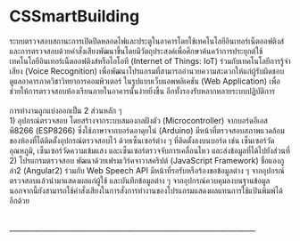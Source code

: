 # CSSmartBuilding
ระบบตรวจสอบสถานะการเปิดปิดหลอดไฟและประตูในอาคารโดยใช้เทคโนโลยีอินเทอร์เน็ตออฟติงส์และการตรวจสอบด้วยคำสั่งเสียงพัฒนาขึ้นโดยมีวัตถุประสงค์เพื่อศึกษาค้นคว้าการประยุกต์ใช้เทคโนโลยีอินเทอร์เน็ตออฟติงส์หรือไอโอที (Internet of Things: IoT) ร่วมกับเทคโนโลยีการรู้จำเสียง (Voice Recognition) เพื่อพัฒนาโปรแกรมที่สามารถอำนวยความสะดวกให้แก่ผู้รับผิดชอบดูแลอาคารภาควิชาวิทยาการคอมพิวเตอร์ ในรูปแบบเว็บแอพพลิเคชัน (Web Application) เพื่อช่วยให้การตรวจสอบห้องเรียนภายในอาคารนั้นง่ายยิ่งขึ้น อีกทั้งรองรับหลากหลายระบบปฏิบัติการ
<br><br>
การทำงานถูกแบ่งออกเป็น 2 ส่วนหลัก ๆ
<br>1) อุปกรณ์ตรวจสอบ โดยสร้างจากระบบสมองกลฝังตัว (Microcontroller) จากบอร์ดอีเอสพี8266 (ESP8266) ซึ่งใช้ภาษาจากบอร์ดอาดุยโน่ (Arduino) มีหน้าที่ตรวจสอบสภาพแวดล้อมของห้องที่ได้ติดตั้งอุปกรณ์ตรวจสอบไว้ ด้วยเซ็นเซอร์ต่าง ๆ ที่ติดตั้งลงบนบอร์ด เช่น เซ็นเซอร์วัดอุณหภูมิ, เซ็นเซอร์วัดความเข้มแสง และเซ็นเซอร์ตรวจจับการเคลื่อนไหว และส่งข้อมูลที่ได้ไปยังส่วนที่
<br>2) โปรแกรมตรวจสอบ พัฒนาด้วยเฟรมเวิร์คจาวาสคริปต์ (JavaScript Framework) ชื่อแองกูล่า2 (Angular2) ร่วมกับ Web Speech API มีหน้าที่รอรับหรือร้องขอข้อมูลต่าง ๆ จากอุปกรณ์ตรวจสอบแล้วนำมาแสดงผลแก่ผู้ใช้ และบันทึกข้อมูลต่าง ๆ จากอุปกรณ์ควบคุมลงบนฐานข้อมูล นอกจากนี้ยังสามารถใช้คำสั่งเสียงในการสั่งการทำงานของโปรแกรมแสดงผลแทนการใช้แป้นพิมพ์ได้อีกด้วย

<br>
_____________________________________________________________________
